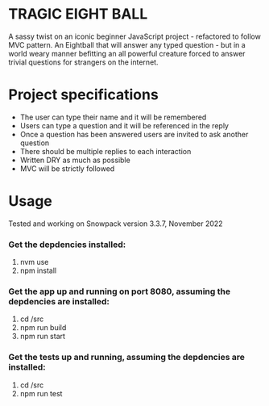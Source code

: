 # TRAGIC EIGHT BALL

A sassy twist on an iconic beginner JavaScript project - refactored to follow MVC pattern. An Eightball that will answer any typed question - but in a world weary manner befitting an all powerful creature forced to answer trivial questions for strangers on the internet.

<!-- #Hosted
https://russellshire.github.io/Tragic_Eight_Ball/ -->

# Project specifications

- The user can type their name and it will be remembered
- Users can type a question and it will be referenced in the reply
- Once a question has been answered users are invited to ask another question
- There should be multiple replies to each interaction
- Written DRY as much as possible
- MVC will be strictly followed

# Usage

Tested and working on Snowpack version 3.3.7, November 2022

### Get the depdencies installed:

1. nvm use
2. npm install

### Get the app up and running on port 8080, assuming the depdencies are installed:

1. cd /src
2. npm run build
3. npm run start

### Get the tests up and running, assuming the depdencies are installed:

1. cd /src
2. npm run test
